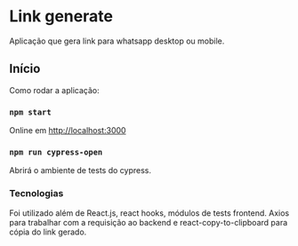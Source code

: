 # Link generate

Aplicação que gera link para whatsapp desktop ou mobile.

## Início

Como rodar a aplicação:

### `npm start`

Online em [http://localhost:3000](http://localhost:3000)

### `npm run cypress-open`

Abrirá o ambiente de tests do cypress.

### Tecnologias

Foi utilizado além de React.js, react hooks, módulos de tests frontend. Axios para trabalhar com a requisição ao backend e react-copy-to-clipboard para cópia do link gerado.
